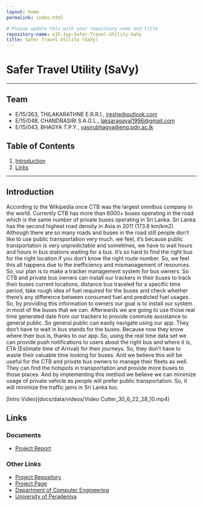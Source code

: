 ```yaml
---
layout: home
permalink: index.html

# Please update this with your repository name and title
repository-name: e15-3yp-Safer-Travel-Utility-SaVy
title: Safer Travel Utility (SaVy)
---
```


[comment]: # "This is the standard layout for the project, but you can clean this and use your own template"

# Safer Travel Utility (SaVy)

---

## Team
-  E/15/363, THILAKARATHNE E.R.R.I., [ireshe@outlook.com](mailto:ireshe@outlook.com)
-  E/15/048, CHANDRASIRI S.A.G.L., [laksaragayal1996@gmail.com](mailto:laksaragayal1996@gmail.com)
-  E/15/043, BHAGYA T.P.Y., [yasirubhagya@eng.pdn.ac.lk](mailto:yasirubhagya@eng.pdn.ac.lk)

## Table of Contents
1. [Introduction](#introduction)
2. [Links](#links)

---

## Introduction

According to the Wikipedia once CTB was the largest omnibus company in the world. Currently CTB has more than 6000+ buses operating in the road which is the same number of private buses operating in Sri Lanka. Sri Lanka has the second highest road density in Asia in 2011 (173.8 km/km2). Although there are so many roads and buses in the road still people don’t like to use public transportation very much. we feel, it’s because public transportation is very unpredictable and sometimes, we have to wait hours and hours in bus stations waiting for a bus. It’s so hard to find the right bus for the right location if you don’t know the right route number. So, we feel this all happens due to the inefficiency and mismanagement of resources. So, our plan is to make a tracker management system for bus owners. So CTB and private bus owners can install our trackers in their buses to track their buses current locations, distance bus traveled for a specific time period, take rough idea of fuel required for the buses and check whether there’s any difference between consumed fuel and predicted fuel usages. So, by providing this information to owners our goal is to install our system in most of the buses that we can. Afterwards we are going to use those real time generated date from our trackers to provide commute assistance to general public. So general public can easily navigate using our app. They don’t have to wait in bus stands for the buses. Because now they know where their bus is, thanks to our app. So, using the real time data set we can provide push notifications to users about the right bus and where it is, ETA (Estimate time of Arrival) for their journeys. So, they don’t have to waste their valuable time looking for buses. And we believe this will be useful for the CTB and private bus owners to manage their fleets as well. They can find the hotspots in transportation and provide more buses to those places. And by implementing this method we believe we can minimize usage of private vehicle as people will prefer public transportation. So, it will minimize the traffic jams in Sri Lanka too.

[Intro Video](docs/data/videos/Video Cutter_30_6_22_28_10.mp4)



## Links  
### Documents  
- [Project Report](docs/data/documents/savy_proposal.pptx)
### Other Links

- <a href = "https://github.com/cepdnaclk/e15-3yp-Safer-Travel-Utility-SaVy" target = "_blank"> Project Repository </a>
- <a href = "https://cepdnaclk.github.io/e15-3yp-Safer-Travel-Utility-SaVy/" target = "_blank">Project Page</a>
- <a href = "http://www.ce.pdn.ac.lk/" target = "_blank">Department of Computer Engineering</a>
- <a href = "https://eng.pdn.ac.lk/" target = "_blank">University of Peradeniya</a>


[//]: # (Please refer this to learn more about Markdown syntax)
[//]: # (https://github.com/adam-p/markdown-here/wiki/Markdown-Cheatsheet)
